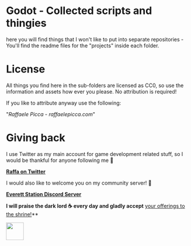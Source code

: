 # Godot - Collected scripts and thingies

here you will find things that I won't like to put into separate repositories - You'll find the readme files for the "projects" inside each folder.

# License

All things you find here in the sub-folders are licensed as CC0, so use the information and assets how ever you please. No attribution is required!

If you like to attribute anyway use the following:

"*Raffaele Picca - raffaelepicca.com*"


# Giving back

I use Twitter as my main account for game development related stuff, so I would be thankful for anyone following me 🎉

[**Raffa on Twitter**](https://www.twitter.com/MV_Raffa)

I would also like to welcome you on my community server! 💬

[**Everett Station Discord Server**](https://discord.com/invite/JU3y5WkQ4g)

**I will praise the dark lord ☕ every day and gladly accept** [your offerings to the shrine!](https://www.buymeacoffee.com/raffa)**

<a href="https://www.buymeacoffee.com/raffa">
  <img src="https://cdn.buymeacoffee.com/buttons/v2/default-yellow.png" align="left" height="48">
</a>
